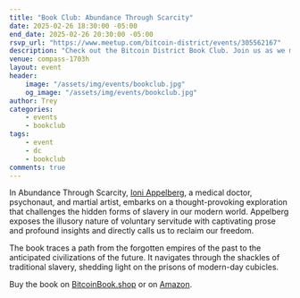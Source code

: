 ```yaml
---
title: "Book Club: Abundance Through Scarcity"
date: 2025-02-26 18:30:00 -05:00
end_date: 2025-02-26 20:30:00 -05:00
rsvp_url: "https://www.meetup.com/bitcoin-district/events/305562167"
description: "Check out the Bitcoin District Book Club. Join us as we meet every month to dive into new and exciting rabbit holes through reading Bitcoin related books!"
venue: compass-1703h
layout: event
header:
    image: "/assets/img/events/bookclub.jpg"
    og_image: "/assets/img/events/bookclub.jpg"
author: Trey
categories:
    - events
    - bookclub
tags:
    - event
    - dc
    - bookclub
comments: true
---
```


In Abundance Through Scarcity, [Ioni Appelberg](https://x.com/IoniAppelberg), a medical doctor, psychonaut, and martial artist, embarks on a thought-provoking exploration that challenges the hidden forms of slavery in our modern world. Appelberg exposes the illusory nature of voluntary servitude with captivating prose and profound insights and directly calls us to reclaim our freedom.  

The book traces a path from the forgotten empires of the past to the anticipated civilizations of the future. It navigates through the shackles of traditional slavery, shedding light on the prisons of modern-day cubicles.  

Buy the book on [BitcoinBook.shop](https://bitcoinbook.shop/products/abundance-through-scarcity) or on [Amazon](https://a.co/d/eTddH7N).  